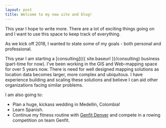 ```yaml
---
layout: post
title: Welcome to my new site and blog!
---
```


This year I hope to write more. There are a lot of exciting things going on and I want to use this space to keep track of everything.

As we kick off 2018, I wanted to state some of my goals - both personal and professional.

This year I am starting a [consulting]({{ site.baseurl }}/consulting) business (part-time for now). I've been working in the GIS and Web-mapping space for over 5 years now. There is need for well designed mapping solutions as location data becomes larger, more complex and ubiquitous. I have experience building and scaling these solutions and believe I can aid other organizations facing similar problems.

I am also going to:
* Plan a huge, kickass wedding in Medellín, Colombia!
* Learn Spanish.
* Continue my fitness routine with [Genfit Denver](http://www.genfitdenver.com/) and compete in a rowing competition on team Genfit.
